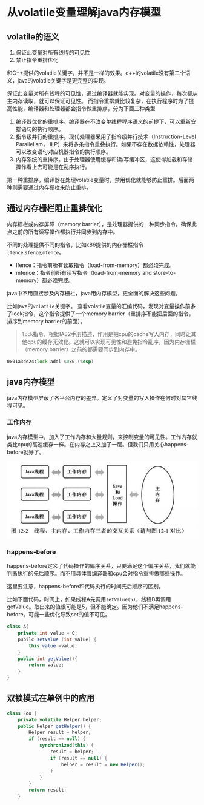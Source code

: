 # 从volatile变量理解java内存模型

## volatile的语义

1. 保证此变量对所有线程的可见性
2. 禁止指令重排优化

和C++提供的volatile关键字，并不是一样的效果。c++的volatile没有第二个语义，java的volatile关键字是更完整的实现。

保证此变量对所有线程的可见性，通过编译器就能实现。对变量的操作，每次都从主内存读取，就可以保证可见性。
而指令重排就比较复杂，在执行程序时为了提高性能，编译器和处理器都会指令做重排序，分为下面三种类型

1. 编译器优化的重排序。编译器在不改变单线程程序语义的前提下，可以重新安排语句的执行顺序。
2. 指令级并行的重排序。现代处理器采用了指令级并行技术（Instruction-Level Parallelism， ILP）来将多条指令重叠执行。如果不存在数据依赖性，处理器可以改变语句对应机器指令的执行顺序。
3. 内存系统的重排序。由于处理器使用缓存和读/写缓冲区，这使得加载和存储操作看上去可能是在乱序执行。


第一种重排序，编译器在处理volatile变量时，禁用优化就能够防止重排。后面两种则需要通过内存栅栏来防止重排。

## 通过内存栅栏阻止重排优化

内存栅栏或内存屏障（memory barrier），是处理器提供的一种同步指令。确保此点之前的所有读写操作都执行并同步到内存中。

不同的处理提供不同的指令，比如x86提供的内存栅栏指令`lfence`,`sfence`,`mfence`。

- lfence：指令前所有读取指令（load-from-memory）都必须完成。
- mfence：指令前所有读写指令（load-from-memory and store-to-memory）都必须完成。

java中不用直接涉及内存栅栏，java用内存模型，更全面的解决这些问题。

比如java的`volatile`关键字。
查看volatile变量的汇编代码，发现对变量操作前多了lock指令，这个指令提供了一个memory barrier（重排序不能把后面的指令，排序到memory barrier的前面）。

>`lock`指令，根据IA32手册描述，作用是把cpu的cache写入内存，同时让其他cpu的缓存无效化。这就可以实现可见性和避免指令乱序，因为内存栅栏（memory barrier）之前的都需要同步到内存中。

```asm
0x01a3de24:lock addl $0x0,(%esp)
```

## java内存模型

java内存模型屏蔽了各平台内存的差异。定义了对变量的写入操作在何时对其它线程可见。

### 工作内存

java内存模型中，加入了工作内存和大量规则，来控制变量的可见性。工作内存就类比cpu的高速缓存一样。在内存之上又加了一层。但我们只用关心happens-before就好了。

![](/img/jmm.png)

### happens-before

happens-before定义了代码操作的偏序关系，只要满足这个偏序关系，我们就能判断执行的先后顺序。而不用具体管编译器和cpu会对指令重排做哪些操作。

这里要注意，happens-before和代码执行的时间先后顺序的区别。

比如下面代码，时间上，如果线程A先调用`setValue(5)`，线程B再调用getValue。取出来的值很可能是5，但不能确定。因为他们不满足happens-before。可能一些优化导致set的值不可见。
```java
class A{
    private int value = O;
    pubilc setValue (int value) {
        this.value =value; 
    }
    public int getValue(){
        return value;
    }
}
```
## 双锁模式在单例中的应用
```java
class Foo {
    private volatile Helper helper;
    public Helper getHelper() {
        Helper result = helper;
        if (result == null) {
            synchronized(this) {
                result = helper;
                if (result == null) {
                    helper = result = new Helper();
                }
            }
        }
        return result;
    }

```